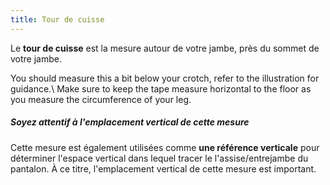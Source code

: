 ```yaml
---
title: Tour de cuisse
---
```


Le **tour de cuisse** est la mesure autour de votre jambe, près du sommet de votre jambe.

You should measure this a bit below your crotch, refer to the illustration for guidance.\ Make sure to keep the tape measure horizontal to the floor as you measure the circumference of your leg.

<Tip>

##### Soyez attentif à l'emplacement vertical de cette mesure

Cette mesure est également utilisées comme **une référence verticale** pour déterminer l'espace vertical dans lequel tracer le l'assise/entrejambe du pantalon. À ce titre, l'emplacement vertical de cette mesure est important.

</Tip>
